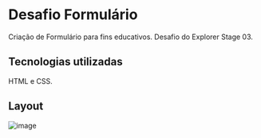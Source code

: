 # Desafio Formulário
Criação de Formulário para fins educativos. Desafio do Explorer Stage 03.

## Tecnologias utilizadas
HTML e CSS.

## Layout

![image](https://user-images.githubusercontent.com/94807208/165509889-1f95c1a6-f109-4a99-855b-17a28c5c06d5.png)

